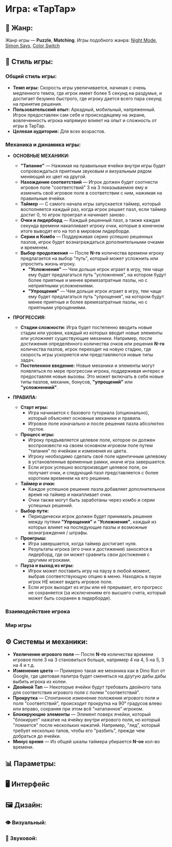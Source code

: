 # Игра: «TapTap»

## 🧩 Жанр:

Жанр игры — **Puzzle**, **Matching**.
Игры подобного жанра: [Night Mode](https://noahuxui.itch.io/night-mode), [Simon Says](https://www.mathsisfun.com/games/simon-says.html), [Color Switch](https://apps.apple.com/us/app/color-switch/id1314725881)

## 🎨 Стиль игры:

### Общий стиль игры:

- **Темп игры:** Скорость игры увеличивается, начиная с очень медленного темпа, где игрок имеет более 5 секунд на раздумье, и достигает безумно быстрого, где игроку дается всего пара секунд на принятие решения.
- **Пользовательский опыт:** Аркадный, мобильный, напряженный. Игрок предоставлен сам себе и происходящему на экране, вовлеченность игрока напрямую влияет на опыт и сложность от игры в TapTap.
- **Целевая аудитория:** Для всех возрастов.

### Механика и динамика игры:

- **ОСНОВНЫЕ МЕХАНИКИ:**
  - **"Тапание"** — Нажимая на правильные ячейки внутри игры будет сопровождаться приятным звуковым и визуальным рядом меняющий их цвет на другой.
  - **Нахождение соответствий** — Игрок должен будет соотнести игровое поле "соответствий" 3 на 3 показываемое ему и изменить своё игровое поле в соответствии с ним, нажимая на правильные ячейки. 
  - **Таймер** — С самого начала игры запускается таймер, который восполняется каждый раз, когда игрок решает пазл, если таймер достиг 0, то игрок проиграл и начинает заново .
  - **Очки и лидерборд** — Каждый решенный пазл, а также каждая секунда времени накапливает игроку очки, которые в конечном итоге выводят его на топ в мировом лидерборде.
  - **Серии и Комбо** — Поддерживая серию успешно решенных пазлов, игрок будет вознаграждаться дополнительными очками и временем.
  - **Выбор продолжения** — После **N-го** количества времени игроку предлагается на выбор "путь", который может усложнить или упростить жизнь игроку.
    - **"Усложнения"** — Чем дольше игрок играет в игру, тем чаще ему будет предлагаться путь "усложнения", на котором будут более приятные и менее времязатратные пазлы, но с неприятными усложнениями.
    - **"Упрощения"** — Чем дольше игрок играет в игру, тем чаще ему будет предлагаться путь "упрощения", на котором будут менее приятные и более времязатратные пазлы, но с приятными упрощениями.

- **ПРОГРЕССИЯ:** 
  - **Стадии сложности:** Игра будет постепенно вводить новые стадии или уровни, каждый из которых вводит новые элементы или усложняет существующие механики. Например, после достижения определённого количества очков или решения **N-го** количества пазлов, игрок переходит на новую стадию, где скорость игры ускоряется или представляются новые типы задач.
  - **Постепенное введение:** Новые механики и элементы могут появляться по мере прогрессии игрока, поддерживая интерес и предоставляя новые вызовы. Это может включать в себя новые типы пазлов, механик, бонусов, **"упрощений"** или **"усложненний"**.
- **ПРАВИЛА:**
  - **Старт игры:**
    - Игра начинается с базового туториала (опционально), который объясняет основные механики и правила.
    - Игровое поле изначально и после решения пазла абсолютно пустое.
  - **Процесс игры:**
    - Игроку предъявляется целевое поле, которое он должен воспроизвести на своем основном игровом поле путем "тапания" по ячейкам и изменения их цвета.
    - Игроку необходимо сделать своё поле идентичным целевому в установленные временные рамки, иначе игра завершается.
    - Если игрок успешно воспроизводит целевое поле, он получает очки, и следующий пазл представляется с более коротким временем на его решение.
  - **Таймер и очки:**
    - Каждое успешное решение пазла добавляет дополнительное время на таймер и накапливает очки.
    - Очки также могут быть заработаны через комбо и серии успешных решений.
  - **Выбор пути:**
    - Периодически игрок должен будет принимать решение между путями **"Упрощения"** и "**Усложнения"**, каждый из которых влияет на последующие пазлы и возможные вознаграждения / штрафы.
  - **Проигрыш:**
    - Игра завершается, когда таймер достигает нуля.
    - Результаты игрока (его очки и достижения) заносятся в лидерборд, где он может сравнить свои достижения с другими игроками.
  - **Пауза и выход из игры:**
    - Игрок может поставить игру на паузу в любой момент, выбрав соответствующую опцию в меню. Находясь в паузе игрок НЕ может видеть игровое поле.
    - Если игрок выходит из игры или её прерывает, его прогресс не сохраняется (за исключением его высшего счета, который может быть сохранен в лидерборде).

### Взаимодействие игрока

### Мир игры



## ⚙️ Системы и механики:

- **Увеличение игрового поля** — После **N-го** количества времени игровое поле 3 на 3 становиться больше, например 4 на 4, 5 на 5, 3 на 4 и т.д.
- **Изменение цвета** — Примерно такая же механика как в Dino Run от Google, где цветовая палитра будет сменяться на другую дабы дабы выбить игрока из колеи.
- **Двойной Тап** — Некоторые ячейки будут требовать двойного тапа для соответствия игрового поля с полем "соответствий".
- **Прокрутка** — Спонтанное изменение положения игрового поля и поля "соответствий", происходит прокрутка на 90° градусов влево или вправо, сохраняя при этом всё "натапанное" игроком.
- **Блокирующие элементы** — Элемент поверх ячейки, который "блокирует" нажатие на ячейку внутри игрового поля, но который "ломается" после нескольких нажатий. Например, "лед", который требует несколько тапов, чтобы его "разбить", прежде чем добраться до ячейки.
- **Минус время** — Из общей шкалы таймера убирается **N-ое** кол-во времени.

## 📊 Параметры:

## 🖥️ Интерфейс


## 🖼️ Дизайн:

### 👁️ Визуальный:

### 🎵 Звуковой:





